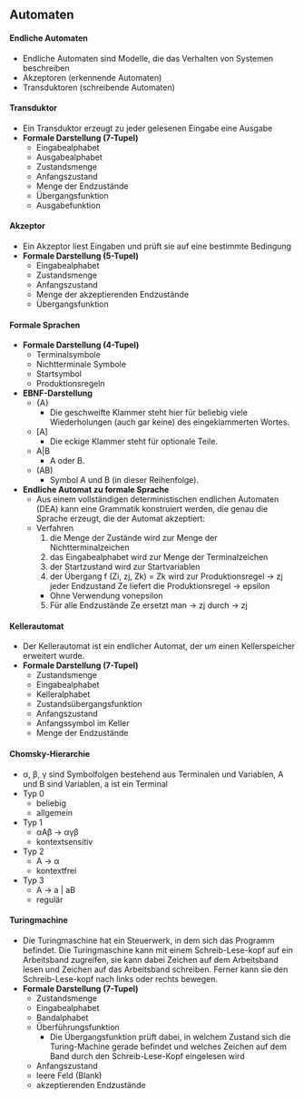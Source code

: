 ## Automaten

#### Endliche Automaten
* Endliche Automaten sind Modelle, die das Verhalten von Systemen beschreiben
* Akzeptoren (erkennende Automaten)
* Transduktoren (schreibende Automaten)

#### Transduktor
* Ein Transduktor erzeugt zu jeder gelesenen Eingabe eine Ausgabe
* **Formale Darstellung (7-Tupel)**
    * Eingabealphabet
    * Ausgabealphabet
    * Zustandsmenge
    * Anfangszustand
    * Menge der Endzustände
    * Übergangsfunktion
    * Ausgabefunktion

#### Akzeptor
* Ein Akzeptor liest Eingaben und prüft sie auf eine bestimmte Bedingung
* **Formale Darstellung (5-Tupel)**
    * Eingabealphabet
    * Zustandsmenge
    * Anfangszustand
    * Menge der akzeptierenden Endzustände
    * Übergangsfunktion

#### Formale Sprachen
* **Formale Darstellung (4-Tupel)**
    * Terminalsymbole
    * Nichtterminale Symbole
    * Startsymbol
    * Produktionsregeln
* **EBNF-Darstellung**
    * {A}
        * Die geschweifte Klammer steht hier für beliebig viele Wiederholungen (auch
gar keine) des eingeklammerten Wortes.
    * [A]
        * Die eckige Klammer steht für optionale Teile.
    * A|B
        * A oder B.
    * (AB)
        * Symbol A und B (in dieser Reihenfolge).
* **Endliche Automat zu formale Sprache**
    * Aus einem vollständigen deterministischen endlichen Automaten (DEA) kann eine Grammatik konstruiert werden, die genau die Sprache erzeugt, die der Automat akzeptiert:
    * Verfahren
        1. die Menge der Zustände wird zur Menge der Nichtterminalzeichen
        2. das Eingabealphabet wird zur Menge der Terminalzeichen
        3. der Startzustand wird zur Startvariablen
        4. der Übergang f (Zi, zj, Zk) = Zk wird zur Produktionsregel <Zi> -> zj <Zk> jeder Endzustand Ze liefert die Produktionsregel <Ze> -> epsilon
        * Ohne Verwendung vonepsilon
        5. Für alle Endzustände Ze ersetzt man <Zi> -> zj <Ze> durch <Zi> -> zj

#### Kellerautomat
* Der Kellerautomat ist ein endlicher Automat, der um einen Kellerspeicher erweitert wurde.
* **Formale Darstellung (7-Tupel)**
    * Zustandsmenge
    * Eingabealphabet
    * Kelleralphabet
    * Zustandsübergangsfunktion
    * Anfangszustand
    * Anfangssymbol im Keller
    * Menge der Endzustände


#### Chomsky-Hierarchie
* α, β, γ sind Symbolfolgen bestehend aus Terminalen und Variablen, A und B sind Variablen, a ist ein Terminal
* Typ 0
    * beliebig
    * allgemein
* Typ 1
    * αAβ -> αγβ
    * kontextsensitiv
* Typ 2
    * A -> α
    * kontextfrei
* Typ 3
    * A -> a | aB
    * regulär

#### Turingmachine
* Die Turing­maschine hat ein Steuerwerk, in dem sich das Programm befindet. Die Turing­maschine kann mit einem Schreib-Lese-kopf auf ein Arbeitsband zugreifen, sie kann dabei Zeichen auf dem Arbeitsband lesen und Zeichen auf das Arbeitsband schreiben. Ferner kann sie den Schreib-Lese-kopf nach links oder rechts bewegen.
* **Formale Darstellung (7-Tupel)**
    * Zustandsmenge
    * Eingabealphabet
    * Bandalphabet
    * Überführungsfunktion
        * Die Übergangsfunktion prüft dabei, in welchem Zustand sich die Turing-Machine gerade befindet und welches Zeichen auf dem Band durch den Schreib-Lese-Kopf eingelesen wird
    * Anfangszustand
    * leere Feld (Blank)
    * akzeptierenden Endzustände
